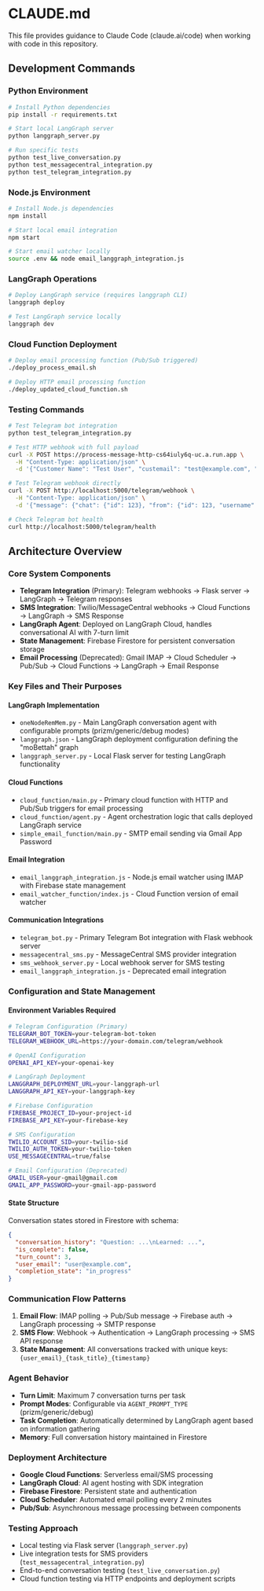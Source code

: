 # CLAUDE.md

This file provides guidance to Claude Code (claude.ai/code) when working with code in this repository.

## Development Commands

### Python Environment
```bash
# Install Python dependencies
pip install -r requirements.txt

# Start local LangGraph server
python langgraph_server.py

# Run specific tests
python test_live_conversation.py
python test_messagecentral_integration.py
python test_telegram_integration.py
```

### Node.js Environment
```bash
# Install Node.js dependencies
npm install

# Start local email integration
npm start

# Start email watcher locally
source .env && node email_langgraph_integration.js
```

### LangGraph Operations
```bash
# Deploy LangGraph service (requires langgraph CLI)
langgraph deploy

# Test LangGraph service locally
langgraph dev
```

### Cloud Function Deployment
```bash
# Deploy email processing function (Pub/Sub triggered)
./deploy_process_email.sh

# Deploy HTTP email processing function
./deploy_updated_cloud_function.sh
```

### Testing Commands
```bash
# Test Telegram bot integration
python test_telegram_integration.py

# Test HTTP webhook with full payload
curl -X POST https://process-message-http-cs64iuly6q-uc.a.run.app \
  -H "Content-Type: application/json" \
  -d '{"Customer Name": "Test User", "custemail": "test@example.com", "Task": "Test Task"}'

# Test Telegram webhook directly
curl -X POST http://localhost:5000/telegram/webhook \
  -H "Content-Type: application/json" \
  -d '{"message": {"chat": {"id": 123}, "from": {"id": 123, "username": "test"}, "text": "Hello bot!"}}'

# Check Telegram bot health
curl http://localhost:5000/telegram/health
```

## Architecture Overview

### Core System Components
- **Telegram Integration** (Primary): Telegram webhooks → Flask server → LangGraph → Telegram responses
- **SMS Integration**: Twilio/MessageCentral webhooks → Cloud Functions → LangGraph → SMS Response  
- **LangGraph Agent**: Deployed on LangGraph Cloud, handles conversational AI with 7-turn limit
- **State Management**: Firebase Firestore for persistent conversation storage
- **Email Processing** (Deprecated): Gmail IMAP → Cloud Scheduler → Pub/Sub → Cloud Functions → LangGraph → Email Response

### Key Files and Their Purposes

#### LangGraph Implementation
- `oneNodeRemMem.py` - Main LangGraph conversation agent with configurable prompts (prizm/generic/debug modes)
- `langgraph.json` - LangGraph deployment configuration defining the "moBettah" graph
- `langgraph_server.py` - Local Flask server for testing LangGraph functionality

#### Cloud Functions  
- `cloud_function/main.py` - Primary cloud function with HTTP and Pub/Sub triggers for email processing
- `cloud_function/agent.py` - Agent orchestration logic that calls deployed LangGraph service
- `simple_email_function/main.py` - SMTP email sending via Gmail App Password

#### Email Integration
- `email_langgraph_integration.js` - Node.js email watcher using IMAP with Firebase state management
- `email_watcher_function/index.js` - Cloud Function version of email watcher

#### Communication Integrations
- `telegram_bot.py` - Primary Telegram Bot integration with Flask webhook server
- `messagecentral_sms.py` - MessageCentral SMS provider integration
- `sms_webhook_server.py` - Local webhook server for SMS testing
- `email_langgraph_integration.js` - Deprecated email integration

### Configuration and State Management

#### Environment Variables Required
```bash
# Telegram Configuration (Primary)
TELEGRAM_BOT_TOKEN=your-telegram-bot-token
TELEGRAM_WEBHOOK_URL=https://your-domain.com/telegram/webhook

# OpenAI Configuration  
OPENAI_API_KEY=your-openai-key

# LangGraph Deployment
LANGGRAPH_DEPLOYMENT_URL=your-langgraph-url
LANGGRAPH_API_KEY=your-langgraph-key

# Firebase Configuration
FIREBASE_PROJECT_ID=your-project-id
FIREBASE_API_KEY=your-firebase-key

# SMS Configuration
TWILIO_ACCOUNT_SID=your-twilio-sid
TWILIO_AUTH_TOKEN=your-twilio-token
USE_MESSAGECENTRAL=true/false

# Email Configuration (Deprecated)
GMAIL_USER=your-gmail@gmail.com
GMAIL_APP_PASSWORD=your-gmail-app-password
```

#### State Structure
Conversation states stored in Firestore with schema:
```json
{
  "conversation_history": "Question: ...\nLearned: ...",
  "is_complete": false,
  "turn_count": 3,
  "user_email": "user@example.com", 
  "completion_state": "in_progress"
}
```

### Communication Flow Patterns
1. **Email Flow**: IMAP polling → Pub/Sub message → Firebase auth → LangGraph processing → SMTP response
2. **SMS Flow**: Webhook → Authentication → LangGraph processing → SMS API response
3. **State Management**: All conversations tracked with unique keys: `{user_email}_{task_title}_{timestamp}`

### Agent Behavior
- **Turn Limit**: Maximum 7 conversation turns per task
- **Prompt Modes**: Configurable via `AGENT_PROMPT_TYPE` (prizm/generic/debug)
- **Task Completion**: Automatically determined by LangGraph agent based on information gathering
- **Memory**: Full conversation history maintained in Firestore

### Deployment Architecture
- **Google Cloud Functions**: Serverless email/SMS processing
- **LangGraph Cloud**: AI agent hosting with SDK integration
- **Firebase Firestore**: Persistent state and authentication  
- **Cloud Scheduler**: Automated email polling every 2 minutes
- **Pub/Sub**: Asynchronous message processing between components

### Testing Approach
- Local testing via Flask server (`langgraph_server.py`)
- Live integration tests for SMS providers (`test_messagecentral_integration.py`)
- End-to-end conversation testing (`test_live_conversation.py`)
- Cloud function testing via HTTP endpoints and deployment scripts